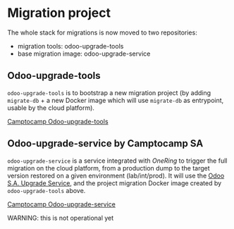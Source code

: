 # Migration project

The whole stack for migrations is now moved to two repositories:
  - migration tools: odoo-upgrade-tools
  - base migration image: odoo-upgrade-service

## Odoo-upgrade-tools

`odoo-upgrade-tools` is to bootstrap a new migration project (by adding `migrate-db` + a new Docker image which will use `migrate-db` as entrypoint, usable by the cloud platform).

[Camptocamp Odoo-upgrade-tools](https://github.com/camptocamp/odoo-upgrade-tools)



## Odoo-upgrade-service by Camptocamp SA

`odoo-upgrade-service` is a service integrated with _OneRing_ to trigger the full migration on the cloud platform, from a production dump to the target version restored on a given environment (lab/int/prod). It will use the [Odoo S.A. Upgrade Service](https://upgrade.odoo.com/), and the project migration Docker image created by `odoo-upgrade-tools` above.

[Camptocamp Odoo-upgrade-service](https://github.com/camptocamp/odoo-upgrade-service/)

WARNING: this is not operational yet
